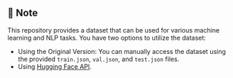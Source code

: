 ## 📝 Note  
This repository provides a dataset that can be used for various machine learning and NLP tasks. You have two options to utilize the dataset:
- Using the Original Version: You can manually access the dataset using the provided `train.json`, `val.json`, and `test.json` files.
- Using [Hugging Face API](ngwgsang/ViSP).
